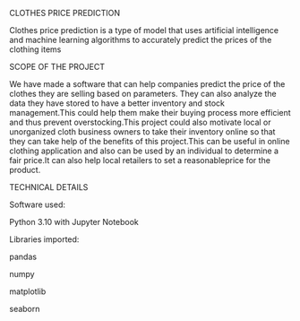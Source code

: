CLOTHES PRICE PREDICTION

Clothes price prediction is a type of model that uses artificial intelligence and machine learning algorithms to accurately predict the prices of the clothing items

SCOPE OF THE PROJECT

We have made a software that can help companies predict the price of the clothes they are selling based on parameters. They can also analyze the data they have stored
to have a better inventory and stock management.This could help them make their buying process more efficient and thus prevent overstocking.This project could also 
motivate local or unorganized cloth business owners to take their inventory online so that they can take help of the benefits of this project.This can be useful in 
online clothing application and also can be used by an individual to determine a fair price.It can also help local retailers to set a reasonableprice for the product.

TECHNICAL DETAILS

Software used:

Python 3.10 with Jupyter Notebook

Libraries imported:

pandas

numpy

matplotlib

seaborn

